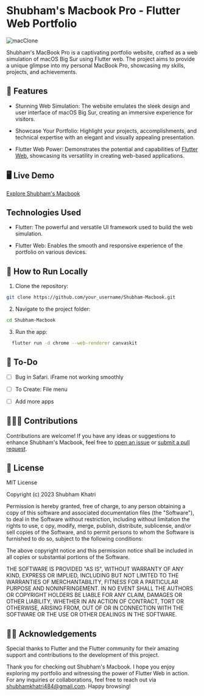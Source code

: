 # Shubham's Macbook Pro - Flutter Web Portfolio

![macClone](https://github.com/shubhamkhatri/MacbookDummy/assets/45428762/56f0f8c2-966e-4067-ba38-468c7583bf49)

Shubham's MacBook Pro is a captivating portfolio website, crafted as a web simulation of macOS Big Sur using Flutter web. The project aims to provide a unique glimpse into my personal MacBook Pro, showcasing my skills, projects, and achievements.

## 🔰 Features

- Stunning Web Simulation: The website emulates the sleek design and user interface of macOS Big Sur, creating an immersive experience for visitors.

- Showcase Your Portfolio: Highlight your projects, accomplishments, and technical expertise with an elegant and visually appealing presentation.

- Flutter Web Power: Demonstrates the potential and capabilities of [Flutter Web](https://flutter.dev/web), showcasing its versatility in creating web-based applications.

## 🖥️ Live Demo

[Explore Shubham's Macbook](https://bit.ly/shubham-mac)

## Technologies Used

- Flutter: The powerful and versatile UI framework used to build the web simulation.

- Flutter Web: Enables the smooth and responsive experience of the portfolio on various devices.

## 🚀 How to Run Locally

1. Clone the repository:

```bash
git clone https://github.com/your_username/Shubham-Macbook.git
```

2. Navigate to the project folder:

```bash
cd Shubham-Macbook
```

3. Run the app:

```bash
  flutter run -d chrome --web-renderer canvaskit
```

## 🔰 To-Do

- [  ] Bug in Safari. iFrame not working smoothly
- [  ] To Create: File menu
- [  ] Add more apps


## 👩🏻‍💻 Contributions

Contributions are welcome! If you have any ideas or suggestions to enhance Shubham's Macbook, feel free to [open an issue]([url_to_issues](https://github.com/shubhamkhatri/MacbookDummy/issues)) or [submit a pull request]([url_to_pull_requests](https://github.com/shubhamkhatri/MacbookDummy/pulls)).

## 🔐 License

MIT License

Copyright (c) 2023 Shubham Khatri

Permission is hereby granted, free of charge, to any person obtaining a copy
of this software and associated documentation files (the "Software"), to deal
in the Software without restriction, including without limitation the rights
to use, c opy, modify, merge, publish, distribute, sublicense, and/or sell
copies of the Software, and to permit persons to whom the Software is
furnished to do so, subject to the following conditions:

The above copyright notice and this permission notice shall be included in all
copies or substantial portions of the Software.

THE SOFTWARE IS PROVIDED "AS IS", WITHOUT WARRANTY OF ANY KIND, EXPRESS OR
IMPLIED, INCLUDING BUT NOT LIMITED TO THE WARRANTIES OF MERCHANTABILITY,
FITNESS FOR A PARTICULAR PURPOSE AND NONINFRINGEMENT. IN NO EVENT SHALL THE
AUTHORS OR COPYRIGHT HOLDERS BE LIABLE FOR ANY CLAIM, DAMAGES OR OTHER
LIABILITY, WHETHER IN AN ACTION OF CONTRACT, TORT OR OTHERWISE, ARISING FROM,
OUT OF OR IN CONNECTION WITH THE SOFTWARE OR THE USE OR OTHER DEALINGS IN THE
SOFTWARE.

## 🙌🏻 Acknowledgements

Special thanks to Flutter and the Flutter community for their amazing support and contributions to the development of this project.

Thank you for checking out Shubham's Macbook. I hope you enjoy exploring my portfolio and witnessing the power of Flutter Web in action. For any inquiries or collaborations, feel free to reach out via [shubhamkhatri484@gmail.com](mailto:shubhamkhatri484@gmail.com). Happy browsing!

